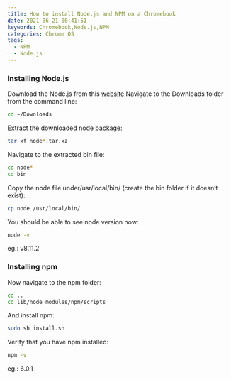 ```yaml
---
title: How to install Node.js and NPM on a Chromebook
date: 2021-06-21 00:41:51
keywords: Chromebook,Node.js,NPM
categories: Chrome OS
tags:
  - NPM
  - Node.js
---
```


### Installing Node.js
Download the Node.js from this  [website](https://nodejs.org/)
Navigate to the Downloads folder from the command line:
```bash
cd ~/Downloads
```
Extract the downloaded node package:
```bash
tar xf node*.tar.xz
```
Navigate to the extracted bin file:
```bash
cd node*
cd bin
```
Copy the node file under/usr/local/bin/ (create the bin folder if it doesn’t exist):
```bash
cp node /usr/local/bin/
```
You should be able to see node version now:
```bash
node -v
```
eg.: v8.11.2

### Installing npm
Now navigate to the npm folder:
```bash
cd ..
cd lib/node_modules/npm/scripts
```
And install npm:
```bash
sudo sh install.sh
```
Verify that you have npm installed:
```bash
npm -v
```
eg.: 6.0.1
